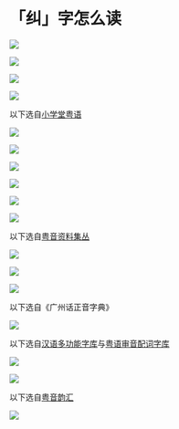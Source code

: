 # 「纠」字怎么读

![](http://pcj4g4ziw.bkt.clouddn.com/image/section2.10/import.png)

![](http://pcj4g4ziw.bkt.clouddn.com/image/section2.10/import2.png)

![](http://pcj4g4ziw.bkt.clouddn.com/image/section2.10/import3.png)

![](http://pcj4g4ziw.bkt.clouddn.com/image/section2.10/import4.png)

以下选自[小学堂粤语](http://xiaoxue.iis.sinica.edu.tw/yueyu)

![](http://pcj4g4ziw.bkt.clouddn.com/image/section2.10/import5.png)

![](http://pcj4g4ziw.bkt.clouddn.com/image/section2.10/import6.png)

![](http://pcj4g4ziw.bkt.clouddn.com/image/section2.10/import7.png)

![](http://pcj4g4ziw.bkt.clouddn.com/image/section2.10/import8.png)

![](http://pcj4g4ziw.bkt.clouddn.com/image/section2.10/import9.png)

![](http://pcj4g4ziw.bkt.clouddn.com/image/section2.10/import10.png)

以下选自[粤音资料集丛](http://www.jyut.net/)

![](http://pcj4g4ziw.bkt.clouddn.com/image/section2.10/import11.png)

![](http://pcj4g4ziw.bkt.clouddn.com/image/section2.10/import12.png)

![](http://pcj4g4ziw.bkt.clouddn.com/image/section2.10/import13.png)

以下选自《广州话正音字典》

![](http://pcj4g4ziw.bkt.clouddn.com/image/section2.10/import14.png)

以下选自[汉语多功能字库](http://humanum.arts.cuhk.edu.hk/Lexis/lexi-mf/)与[粤语审音配词字库](http://humanum.arts.cuhk.edu.hk/Lexis/lexi-can/)

![](http://pcj4g4ziw.bkt.clouddn.com/image/section2.10/import15.png)

![](http://pcj4g4ziw.bkt.clouddn.com/image/section2.10/import16.png)

以下选自[粤音韵汇](http://humanum.arts.cuhk.edu.hk/Lexis/Canton2/)

![](http://pcj4g4ziw.bkt.clouddn.com/image/section2.10/import17.png)

